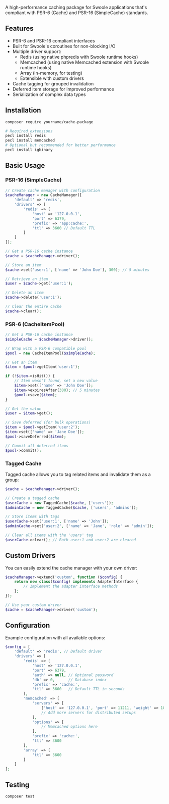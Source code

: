 A high-performance caching package for Swoole applications that's compliant with PSR-6 (Cache) and PSR-16 (SimpleCache)
standards.

## Features

- PSR-6 and PSR-16 compliant interfaces
- Built for Swoole's coroutines for non-blocking I/O
- Multiple driver support:
    - Redis (using native phpredis with Swoole runtime hooks)
    - Memcached (using native Memcached extension with Swoole runtime hooks)
    - Array (in-memory, for testing)
    - Extensible with custom drivers
- Cache tagging for grouped invalidation
- Deferred item storage for improved performance
- Serialization of complex data types

## Installation

```bash
composer require yourname/cache-package

# Required extensions
pecl install redis
pecl install memcached
# Optional but recommended for better performance
pecl install igbinary
```

## Basic Usage

### PSR-16 (SimpleCache)

```php
// Create cache manager with configuration
$cacheManager = new CacheManager([
    'default' => 'redis',
    'drivers' => [
        'redis' => [
            'host' => '127.0.0.1',
            'port' => 6379,
            'prefix' => 'app:cache:',
            'ttl' => 3600 // Default TTL
        ]
    ]
]);

// Get a PSR-16 cache instance
$cache = $cacheManager->driver();

// Store an item
$cache->set('user:1', ['name' => 'John Doe'], 300); // 5 minutes

// Retrieve an item
$user = $cache->get('user:1');

// Delete an item
$cache->delete('user:1');

// Clear the entire cache
$cache->clear();
```

### PSR-6 (CacheItemPool)

```php
// Get a PSR-16 cache instance
$simpleCache = $cacheManager->driver();

// Wrap with a PSR-6 compatible pool
$pool = new CacheItemPool($simpleCache);

// Get an item
$item = $pool->getItem('user:1');

if (!$item->isHit()) {
    // Item wasn't found, set a new value
    $item->set(['name' => 'John Doe']);
    $item->expiresAfter(300); // 5 minutes
    $pool->save($item);
}

// Get the value
$user = $item->get();

// Save deferred (for bulk operations)
$item = $pool->getItem('user:2');
$item->set(['name' => 'Jane Doe']);
$pool->saveDeferred($item);

// Commit all deferred items
$pool->commit();
```

### Tagged Cache

Tagged cache allows you to tag related items and invalidate them as a group:

```php
$cache = $cacheManager->driver();

// Create a tagged cache
$userCache = new TaggedCache($cache, ['users']);
$adminCache = new TaggedCache($cache, ['users', 'admins']);

// Store items with tags
$userCache->set('user:1', ['name' => 'John']);
$adminCache->set('user:2', ['name' => 'Jane', 'role' => 'admin']);

// Clear all items with the 'users' tag
$userCache->clear(); // Both user:1 and user:2 are cleared
```

## Custom Drivers

You can easily extend the cache manager with your own driver:

```php
$cacheManager->extend('custom', function ($config) {
    return new class($config) implements AdapterInterface {
        // Implement the adapter interface methods
    };
});

// Use your custom driver
$cache = $cacheManager->driver('custom');
```

## Configuration

Example configuration with all available options:

```php
$config = [
    'default' => 'redis', // Default driver
    'drivers' => [
        'redis' => [
            'host' => '127.0.0.1',
            'port' => 6379,
            'auth' => null, // Optional password
            'db' => 0,      // Database index
            'prefix' => 'cache:',
            'ttl' => 3600   // Default TTL in seconds
        ],
        'memcached' => [
            'servers' => [
                ['host' => '127.0.0.1', 'port' => 11211, 'weight' => 100],
                // Add more servers for distributed setups
            ],
            'options' => [
                // Memcached options here
            ],
            'prefix' => 'cache:',
            'ttl' => 3600
        ],
        'array' => [
            'ttl' => 3600
        ]
    ]
];
```

## Testing

```bash
composer test
```
